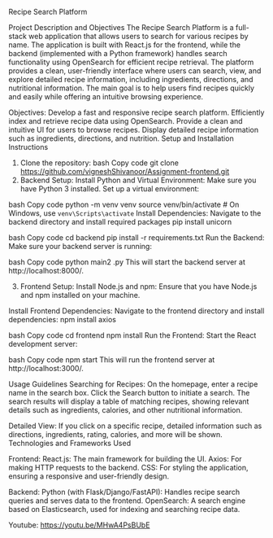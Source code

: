 Recipe Search Platform


Project Description and Objectives
The Recipe Search Platform is a full-stack web application that allows users to search for various recipes by name. The application is built with React.js for the frontend, while the backend (implemented with a Python framework) handles search functionality using OpenSearch for efficient recipe retrieval. The platform provides a clean, user-friendly interface where users can search, view, and explore detailed recipe information, including ingredients, directions, and nutritional information. The main goal is to help users find recipes quickly and easily while offering an intuitive browsing experience.

Objectives:
Develop a fast and responsive recipe search platform.
Efficiently index and retrieve recipe data using OpenSearch.
Provide a clean and intuitive UI for users to browse recipes.
Display detailed recipe information such as ingredients, directions, and nutrition.
Setup and Installation Instructions
1. Clone the repository:
bash
Copy code
git clone https://github.com/vigneshShivanoor/Assignment-frontend.git
2. Backend Setup:
Install Python and Virtual Environment:
Make sure you have Python 3 installed. Set up a virtual environment:

bash
Copy code
python -m venv venv
source venv/bin/activate   # On Windows, use `venv\Scripts\activate`
Install Dependencies:
Navigate to the backend directory and install required packages
pip install unicorn

bash
Copy code
cd backend
pip install -r requirements.txt
Run the Backend:
Make sure your backend server is running:

bash
Copy code
python main2
.py
This will start the backend server at http://localhost:8000/.

3. Frontend Setup:
Install Node.js and npm:
Ensure that you have Node.js and npm installed on your machine.

Install Frontend Dependencies:
Navigate to the frontend directory and install dependencies:
npm install axios

bash
Copy code
cd frontend
npm install
Run the Frontend:
Start the React development server:

bash
Copy code
npm start
This will run the frontend server at http://localhost:3000/.

Usage Guidelines
Searching for Recipes:
On the homepage, enter a recipe name in the search box.
Click the Search button to initiate a search.
The search results will display a table of matching recipes, showing relevant details such as ingredients, calories, and other nutritional information.


Detailed View:
If you click on a specific recipe, detailed information such as directions, ingredients, rating, calories, and more will be shown.
Technologies and Frameworks Used

Frontend:
React.js: The main framework for building the UI.
Axios: For making HTTP requests to the backend.
CSS: For styling the application, ensuring a responsive and user-friendly design.

Backend:
Python (with Flask/Django/FastAPI): Handles recipe search queries and serves data to the frontend.
OpenSearch: A search engine based on Elasticsearch, used for indexing and searching recipe data.

Youtube: https://youtu.be/MHwA4PsBUbE
